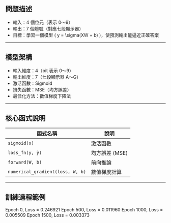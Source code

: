 ##  問題描述
- 輸入：4 個位元（表示 0～9）
- 輸出：7 個燈號（對應七段顯示器）
- 目標：學習一個模型 \( y = \sigma(XW + b) \)，使預測輸出能逼近正確答案

---

##  模型架構

- 輸入維度：4（bit 表示 0～9）
- 輸出維度：7（七段顯示器 A～G）
- 激活函數：Sigmoid
- 損失函數：MSE（均方誤差）
- 最佳化方法：數值梯度下降法

---

##  核心函式說明

| 函式名稱         | 說明                                       |
|------------------|--------------------------------------------|
| `sigmoid(x)`     | 激活函數                                   |
| `loss_fn(y, ŷ)`  | 均方誤差 (MSE)                              |
| `forward(W, b)`  | 前向推論                                    |
| `numerical_gradient(loss, W, b)` | 數值梯度計算                    |

---

##  訓練過程範例

Epoch 0, Loss = 0.246921
Epoch 500, Loss = 0.011960
Epoch 1000, Loss = 0.005509
Epoch 1500, Loss = 0.003373


